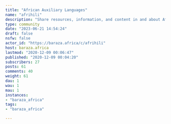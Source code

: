 ```yaml
---
title: "African Auxiliary Languages" 
name: "afrihili"
description: "Share resources, information, and content in and about African auxiliary languages like  [Afrihili](https://en.wikipedia.org/wiki/Afrihili)  and  [Guosa](https://en.wikipedia.org/wiki/Guosa) ."
type: community
date: "2023-06-21 14:54:24"
draft: false
nsfw: false
actor_id: "https://baraza.africa/c/afrihili"
host: baraza.africa
lastmod: "2020-12-09 00:06:47"
published: "2020-12-09 00:04:20"
subscribers: 27
posts: 61
comments: 40
weight: 61
dau: 1
wau: 1
mau: 1
instances:
- "baraza_africa"
tags: 
- "baraza_africa"

---
```

